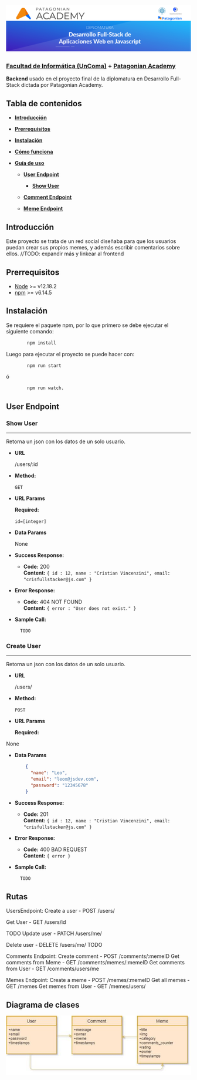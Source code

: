 <h1 align="center">
  <img src="docs/images/patagonian-banner.jpg" alt="Patagonian Banner" />
</h1>


### [Facultad de Informática (UnComa)](http://faiweb.uncoma.edu.ar/) + [Patagonian Academy](https://patagonian.it/academy)


**Backend** usado en el proyecto final de la diplomatura en Desarrollo Full-Stack dictada por Patagonian Academy.


## Tabla de contenidos
- [**Introducción**](#introducción)

- [**Prerrequisitos**](#prerrequisitos)

- [**Instalación**](#instalación)

- [**Cómo funciona**](#cómo-funciona)

- [**Guía de uso**](#guía-de-uso)

  - [**User Endpoint**](#user-endpoint)
    
    - [**Show User**](#show-user)
    
  - [**Comment Endpoint**](#comment-endpoint)
  
  - [**Meme Endpoint**](#meme-endpoint)




## Introducción
Este proyecto se trata de un red social diseñaba para que los usuarios puedan crear sus propios memes, y además escribir comentarios sobre ellos. //TODO: expandir más y linkear al frontend

## Prerrequisitos
- [Node](https://github.com/nodejs/node) >= v12.18.2
- [npm](https://github.com/npm/cli) >= v6.14.5

## Instalación 
Se requiere el paquete npm, por lo que primero se debe ejecutar el siguiente comando:
```bash
        npm install
```
Luego para ejecutar el proyecto se puede hacer con:

```bash
        npm run start 
```
ó

```bash
        npm run watch.
```


## User Endpoint

### Show User
----
Retorna un json con los datos de un solo usuario.
* **URL**

  /users/:id

* **Method:**

  `GET`
  
*  **URL Params**

   **Required:**
 
   `id=[integer]`

* **Data Params**

  None

* **Success Response:**

  * **Code:** 200 <br />
    **Content:** `{ id : 12, name : "Cristian Vincenzini", email: "crisfullstacker@js.com" }`
 
* **Error Response:**

  * **Code:** 404 NOT FOUND <br />
    **Content:** `{ error : "User does not exist." }`

* **Sample Call:**

  ```javascript
    TODO
  ```
  
### Create User
----
Retorna un json con los datos de un solo usuario.
* **URL**

  /users/

* **Method:**

  `POST`
  
*  **URL Params**

   **Required:**
 
  None

* **Data Params**

  ```json
      {
        "name": "Leo",
        "email": "leox@jsdev.com",
        "password": "12345678"
      }
  ```

* **Success Response:**

  * **Code:** 201 <br />
    **Content:** `{ id : 12, name : "Cristian Vincenzini", email: "crisfullstacker@js.com" }`
 
* **Error Response:**

  * **Code:** 400 BAD REQUEST <br />
    **Content:** `{ error }`

* **Sample Call:**

  ```javascript
    TODO
  ```
  


## Rutas

UsersEndpoint:
Create a user  -  POST        /users/

Get User       -  GET         /users/id

TODO
Update user    -  PATCH    /users/me/

Delete user     -  DELETE    /users/me/
TODO


Comments Endpoint:
Create comment                      -  POST    /comments/:memeID
Get comments from Meme   -  GET      /comments/memes/:memeID
Get comments from User      -   GET     /comments/users/me




Memes Endpoint:
Create a meme               -    POST /memes/:memeID
Get all memes                 - GET  /memes
Get memes from User   - GET /memes/users/



## Diagrama de clases

![alt text](https://github.com/MarcosDanielTorres/DiplomaturaJS-Backend/blob/master/docs/images/model-architecture.jpg)
